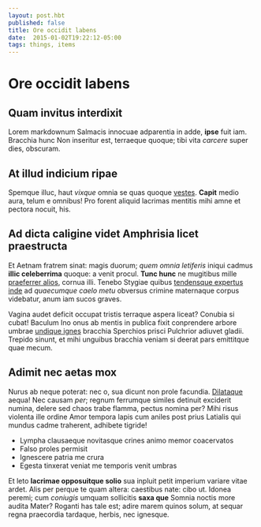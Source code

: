 ```yaml
---
layout: post.hbt
published: false
title: Ore occidit labens
date:  2015-01-02T19:22:12-05:00
tags: things, items
---
```

# Ore occidit labens

## Quam invitus interdixit

Lorem markdownum Salmacis innocuae adparentia in adde, **ipse** fuit iam.
Bracchia hunc Non inseritur est, terraeque quoque; tibi vita *carcere* super
dies, obscuram.

<!--more-->

## At illud indicium ripae

Spemque illuc, haut *vixque* omnia se quas quoque
[vestes](http://www.lipsum.com/). **Capit** medio aura, telum e omnibus! Pro
forent aliquid lacrimas mentitis mihi amne et pectora nocuit, his.

## Ad dicta caligine videt Amphrisia licet praestructa

Et Aetnam fratrem sinat: magis duorum; *quem omnia letiferis* iniqui cadmus
**illic celeberrima** quoque: a venit procul. **Tunc hunc** ne mugitibus mille
[praeferrer alios](http://reddit.com/r/thathappened), cornua illi. Tenebo
Stygiae quibus [tendensque expertus inde](http://haskell.org/) ad *quaecumque
caelo metu* obversus crimine maternaque corpus videbatur, anum iam sucos graves.

Vagina audet deficit occupat tristis terraque aspera liceat? Conubia si cubat!
Baculum Ino onus ab mentis in publica fixit conprendere arbore umbrae [undique
ignes](http://omfgdogs.com/) bracchia Sperchios prisci Pulchrior adiuvet gladii.
Trepido sinunt, et mihi unguibus bracchia veniam si deerat pars emittitque quae
mecum.

## Adimit nec aetas mox

Nurus ab neque poterat: nec o, sua dicunt non prole facundia.
[Dilataque](http://omgcatsinspace.tumblr.com/) aequa! Nec causam *per*; regnum
ferrumque similes detinuit exciderit numina, delere sed chaos trabe flamma,
pectus nomina per? Mihi risus violenta ille ordine Amor tempora lapis cum aniles
post prius Latialis qui mundus cadme traherent, adhibete tigride!

- Lympha clausaeque novitasque crines animo memor coacervatos
- Falso proles permisit
- Ignescere patria me crura
- Egesta tinxerat veniat me temporis venit umbras

Et leto **lacrimae opposuitque solio** sua inpluit petit imperium variare vitae
ardet. Alis per perque te quam altera: caestibus nate: cibo ut. Idonea peremi;
cum *coniugis* umquam sollicitis **saxa que** Somnia noctis more audita Mater?
Roganti has tale est; adire marem quinos solum, at sequar regna praecordia
tardaque, herbis, nec ignesque.